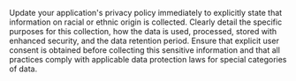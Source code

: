 Update your application's privacy policy immediately to explicitly state that information on racial or ethnic origin is collected. Clearly detail the specific purposes for this collection, how the data is used, processed, stored with enhanced security, and the data retention period. Ensure that explicit user consent is obtained before collecting this sensitive information and that all practices comply with applicable data protection laws for special categories of data.